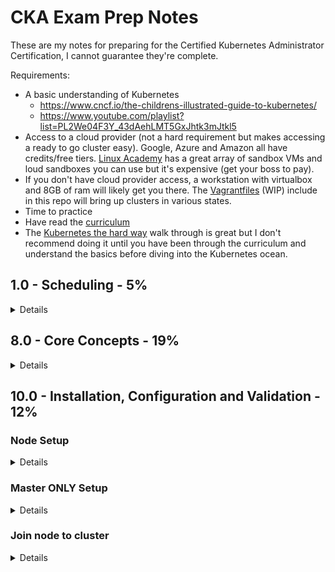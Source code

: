 # CKA Exam Prep Notes

These are my notes for preparing for the Certified Kubernetes Administrator Certification, I cannot guarantee they're complete.

Requirements:

- A basic understanding of Kubernetes
  - https://www.cncf.io/the-childrens-illustrated-guide-to-kubernetes/
  - https://www.youtube.com/playlist?list=PL2We04F3Y_43dAehLMT5GxJhtk3mJtkl5
- Access to a cloud provider (not a hard requirement but makes accessing a ready to go cluster easy). Google, Azure and Amazon all have credits/free tiers. [Linux Academy](https://linuxacademy.com/) has a great array of sandbox VMs and loud sandboxes you can use but it's expensive (get your boss to pay).
- If you don't have cloud provider access, a workstation with virtualbox and 8GB of ram will likely get you there. The [Vagrantfiles](https://www.vagrantup.com/) (WIP) include in this repo will bring up clusters in various states.
- Time to practice
- Have read the [curriculum](https://github.com/cncf/curriculum/blob/master/CKA_Curriculum_V1.14.1.pdf)
- The [Kubernetes the hard way](https://github.com/kelseyhightower/kubernetes-the-hard-way) walk through is great but I don't recommend doing it until you have been through the curriculum and understand the basics before diving into the Kubernetes ocean.


## 1.0 - Scheduling - 5%

<details>

 > ### Labels
 >
 > Labels are key/value pairs that can be applied to Kubernetes objects for the purposes of identification and scheduling
 >
 > To label a node use:
 >
 >```bash
 > kubetl label node <nodename> label=labelvalue
 >```
 >
 > You can also label a pod the same way:
 >
 >```bash
 > kubectl label pod <podname> label=labelvalue
 >```
 >
 > or label a pod when creating from kubectl:
 >
 >```bash
 > kubectl run nginx image=nginx --labels="tier=web"
 >```
 >
 > To view the labels on a pod or node use the ```--show-labels``` flag eg:
 >
 >```bash
 > kubectl get node --show-labels
 >```
 >
 >
 > ### Using Label Selectors to schedule pods - [Documentation](https://kubernetes.io/docs/concepts/configuration/assign-pod-node/)
 >
 > Label selectors allow the assigning of pods to particular nodes by using labels
 > 
 > 1. Label a node as above:
 >
 >```bash
 > kubectl label node <nodename> label=labelvalue
 >```
 >
 > 2. Add the nodeSelector field to a pod spec that will place it on the required node
 >
 >```yaml
 >apiVersion: v1
 >kind: pod
 >metadata:
 >  name: nginx
 >  labels:
 >    env: test
 >spec:
 >  containers:
 >  - name: nginx
 >    image: nginx
 >    imagePullPolicy: IfNotPresent
 >  nodeSelector:
 >    disktype: ssd
 >```
 >
 > 3. After updating the node selector. Running ```watch kubectl get pod -o wide``` will show them being moved to the node with the selected label
 >
 > ### Daemon Sets - [Documentation](https://kubernetes.io/docs/concepts/workloads/controllers/daemonset/)
 >
 > Daemon sets are pods that run on some or all the nodes in a cluster.
 >
 > Use cases:
 > - Storage
 > - Monitoring
 >
 > ### Creating a Daemon Set
 >
 > A DaemonSet required minimum spec is below:
 >
 >```yaml
 >apiVersion: extensions/v1beta1
 >kind: DaemonSet
 >metadata:
 >  name: nginx
 >spec:
 >  selector:
 >    matchLabels:
 >      run: nginx
 >  template:
 >    metadata:
 >      labels:
 >        run: nginx
 >    spec:
 >      containers:
 >      - name: nginx
 >        image: nginx
 >```
 >
 > A fast way to create a Daemonset manifest is to create a deployment manifest, change the "kind" field to DaemonSet, and remove the replicas and autogenerated strategy, resources and status fields (anything with curly brackets {} ).
 >
 >```bash
 >kubectl run nginx --image=nginx --dry-run -o yaml > daemonset.yaml
 >```
 >
 > ### Taints and Tolerations - [Documentation](https://kubernetes.io/docs/concepts/configuration/taint-and-toleration/)
 >
 > Taints and Tolerations allow a node to repel workloads (taints) and allow pods to ignore (toleration) applied taints.
 >
 > By default, master nodes have the taint "node-role.kubernetes.io/master which can be tolerated to create single node clusters or to schedule workloads like DaemonSets on the master node.
 >
 > To apply a taint to a node:
 >```bash
 >kubectl taint nodes <nodename> key:value:NoSchedule
 >```
 >
 > In the example above, the ```key=value``` values can be customised as required and ```NoSchedule``` is the effect that the taint will have. All 3 values will need to be matched by a toleration to enable a pod to be scheduled.
 >
 > Effects:
 >
 >- NoSchedule: No pod can be scheduled onto the node
 >- PreferNoSchedule: The scheduler will 'try' not to schedule a pod but it is not required
 >- NoExecute: Pods without a taint are evicted immediately.
 > - The 'tolerationSeconds' option specifies how long a pod can remain on the node before being evicted.
 >
 > Taints are also applied to nodes automatically based on node problems such as "not-ready", "out-of-disk" and "memory-pressure". These can also be tolerated if it's required to ignore node problems.
 >
 > To toleration a taint, by adding a toleration to a pod spec:
 >
 >```yaml
 >tolerations:
 >- key: "key"
 >  operator: "Equal"
 >  value: "value"
 >  effect: "NoSchedule"
 >```
 >
 > ### Resource Limits - [Documentation](https://kubernetes.io/docs/concepts/configuration/manage-compute-resources-container/)
 >
 >Requests and limites can be placed on the Memory and CPU of a container. When there are multiple containers in a pod, the pod requsts and limits are the sum of the containers requests and limits.
 >
 >- CPU: The CPU resource is specified in units of cores. 0.1 of a core is equivelent to 100(m)illicores. 1 CPU is 1000m cores and can be written as a fraction or as a number of millicores.
 >- Memory: The Memory resource is mesured in bytes and can be expressed in any of E,P,T,G,M,K or Ei,Pi,Ti,Gi,Mi,Ki. Most common usages will be Gi or Mi as they are easy to understand powers of two eg 128MiB, 256MiB.
 >
 > #### Requests
 >
 > Resource requests are applied when a pod is scheduled. When the scheduler is picking a node for a pod, it will check if there is enough CPU or memory for the pod to be placed. If there is not enough resources on any node that a pod would otherwise be allowed to run on, it won't be  scheduled at all and will sit in a pending state.
 >
 > Requests are what are required to run the pod and are not a maximum.
 >
 > If the scheduler is checking to see if a pod will run on a node and the requested resources don't fit within the current free resource space after all requests are added together for that node, then the pod will not be scheduled on that node.
 >
 > #### Limits
 >
 > Limits are enforced when a pod is running. For CPU limits, if a container exceeds it's limit, the container may be allowed to exceed the limit for a period of time but it won't be killed for excessive CPU usage. The limit is the total CPU time that the container can use per quota period which is 100ms by default.
 >
 >
 > ### Multiple Schedulers and Pod Configuration - [Documentation](https://kubernetes.io/docs/tasks/administer-cluster/configure-multiple-schedulers/)
 >
 > ### Manually Schedule a pod without a scheduler - [Documentation](https://kubernetes.io/docs/tasks/administer-cluster/static-pod/)
 >
 > ### Display Scheduler Events
 >
 > ### Know how to configure the Kubernetes Scheduler - [Documentation](https://kubernetes.io/docs/tasks/administer-cluster/configure-multiple-schedulers/)

</details>

## 8.0 - Core Concepts - 19%

<details>

</details>

## 10.0 - Installation, Configuration and Validation - 12%

### Node Setup

<details>

  > Disable Swap:
  >
  >`sudo swapoff -a`
  >
  > Comment out swap in /etc/fstab
  >
  >`#UUID=68a49c38-5206-4399-8e94-465bd6b3f92c swap           swap    defaults,noatime,discard 0 2`

  >Setup Container Runtime Interface (CRI) - Docker/Containerd [doc](https://kubernetes.io/docs/setup/production-environment/container-runtimes/)
  >
  >1. Install GPG Key
  >
  > ```bash
  > curl -fsSL https://download.docker.com/linux/ubuntu/gpg | sudo apt-key add -
  > ```
  >
  >2. Add Docker Repo
  >
  > ```bash
  > sudo add-apt-repository \
  > "deb [arch=amd64] https://download.docker.com/linux/ubuntu $(lsb_release -cs) stable"
  > ```
  >
  >3. Download Docker using apt
  >
  >```bash
  >sudo apt-get update && sudo apt-get install -y docker-ce
  >```
  >
  >4. Provide daemon configuration file [doc](https://kubernetes.io/docs/setup/production-environment/container-runtimes/)
  >
  >```bash
  >sudo nano /etc/docker/daemon.json
  >```
  >
  >```json
  >{
  >  "exec-opts": ["native.cgroupdriver=systemd"],
  >  "log-driver": "json-file",
  >  "log-opts": {
  >    "max-size": "100m"
  >  },
  >  "storage-driver": "overlay2"
  >}
  >```
  >
  >5. Create Systemd service directory
  >```bash
  > sudo mkdir -p /etc/systemd/system/docker.service.d
  >```
  >
  >6. Restart and Enable docker service for startup
  >```bash
  > sudo systemctl daemon-reload
  > sudo systemctl restart docker
  > sudo systemctl enable docker
  >```
  
  > Download Kubernetes Binaries [doc](https://kubernetes.io/docs/setup/production-environment/tools/kubeadm/install-kubeadm/)
  >
  >1. Add the Kubernetes GPG Key
  >```bash
  > curl -s https://packages.cloud.google.com/apt/doc/apt-key.gpg | sudo apt-key add -
  >```
  >
  >2. Add Kubernetes source list
  >
  >```bash
  >sudo nano /etc/apt/sources.list.d/kubernetes.list
  >deb https://apt.kubernetes.io/ kubernetes-xenial main
  >```
  >
  >3. Update Repo and Install kubelet kubectl and kubeadm
  >```bash
  > sudo apt-get update && sudo apt-get install -y kubelet kubectl kubeadm
  >```
  >
  >4. Hold the Kubernetes binaries at their current versions.
  >```bash
  > sudo apt-mark hold kubelet kubectl kubeadm
  >```

  >5. Enable Bash completion for kubectl and configure an alias for kubectl
  >
  >```bash
  >alias k=kubectl
  >source <(kubectl completion bash | sed 's/kubectl/k/g' )
  >```

</details>

### Master ONLY Setup

<details>

  >Initialise the cluster using Kubeadm
  >
  >```bash
  >sudo kubeadm init --pod-network-cidr=10.244.0.0/16
  >```
  >
  >If required (Vagrant) advertise the external IP or bridge IP of the VM.
  >
  >```bash
  >--apiserver-advertise-address=private-ip-address
  >```

  >Apply CNI: [doc](https://kubernetes.io/docs/setup/production-environment/tools/kubeadm/create-cluster-kubeadm/)
  >
  >```bash
  >kubectl apply -f https://docs.projectcalico.org/v3.7/manifests/canal.yaml
  >```
  >

</details>

### Join node to cluster

<details>

  >On the Master, create join token and print kubeadm join command
  >```bash
  >kubeadm token create --print-join-command
  >```

</details>